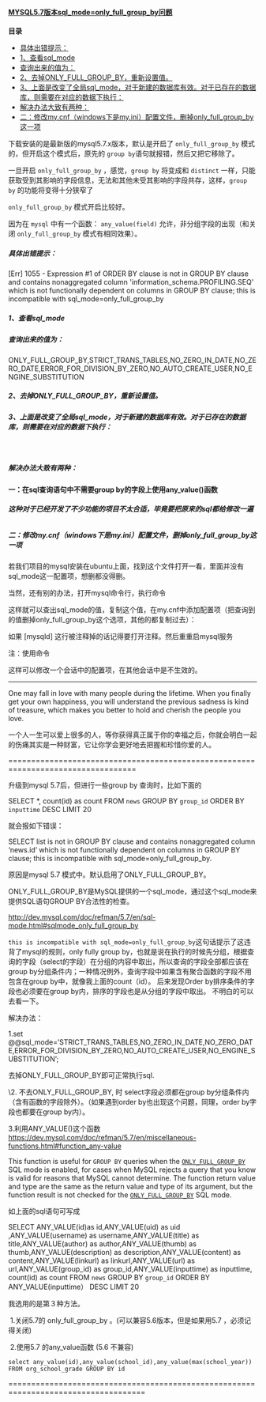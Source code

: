 #### [MYSQL5.7版本sql_mode=only_full_group_by问题](https://www.cnblogs.com/anstoner/p/6414440.html)

**目录**

- [ 具体出错提示：](https://www.cnblogs.com/anstoner/p/6414440.html#my_inner_label0)
- [    1、查看sql_mode](https://www.cnblogs.com/anstoner/p/6414440.html#my_inner_label1)
- [    查询出来的值为：](https://www.cnblogs.com/anstoner/p/6414440.html#my_inner_label2)
- [ 2、去掉ONLY_FULL_GROUP_BY，重新设置值。](https://www.cnblogs.com/anstoner/p/6414440.html#my_inner_label3)
- [    3、上面是改变了全局sql_mode，对于新建的数据库有效。对于已存在的数据库，则需要在对应的数据下执行：](https://www.cnblogs.com/anstoner/p/6414440.html#my_inner_label4)
- [ 解决办法大致有两种：](https://www.cnblogs.com/anstoner/p/6414440.html#my_inner_label5)
- [    二：修改my.cnf（windows下是my.ini）配置文件，删掉only_full_group_by这一项](https://www.cnblogs.com/anstoner/p/6414440.html#my_inner_label6)

下载安装的是最新版的mysql5.7.x版本，默认是开启了 `only_full_group_by` 模式的，但开启这个模式后，原先的 `group by`语句就报错，然后又把它移除了。

一旦开启 `only_full_group_by` ，感觉，`group by` 将变成和 `distinct` 一样，只能获取受到其影响的字段信息，无法和其他未受其影响的字段共存，这样，`group by` 的功能将变得十分狭窄了

`only_full_group_by` 模式开启比较好。

因为在 `mysql` 中有一个函数： `any_value(field)` 允许，非分组字段的出现（和关闭 `only_full_group_by` 模式有相同效果）。

 

##### 具体出错提示：

[Err] 1055 - Expression #1 of ORDER BY clause is not in GROUP BY clause and contains nonaggregated column 'information_schema.PROFILING.SEQ' which is not functionally dependent on columns in GROUP BY clause; this is incompatible with sql_mode=only_full_group_by

##### 1、查看sql_mode

##### 查询出来的值为：

ONLY_FULL_GROUP_BY,STRICT_TRANS_TABLES,NO_ZERO_IN_DATE,NO_ZERO_DATE,ERROR_FOR_DIVISION_BY_ZERO,NO_AUTO_CREATE_USER,NO_ENGINE_SUBSTITUTION

##### 2、去掉ONLY_FULL_GROUP_BY，重新设置值。

##### 3、上面是改变了全局sql_mode，对于新建的数据库有效。对于已存在的数据库，则需要在对应的数据下执行：

　　

##### 解决办法大致有两种：

**一：在sql查询语句中不需要group by的字段上使用any_value()函数**

###### **这种对于已经开发了不少功能的项目不太合适，毕竟要把原来的sql都给修改一遍**

##### 二：修改my.cnf（windows下是my.ini）配置文件，删掉only_full_group_by这一项

若我们项目的mysql安装在ubuntu上面，找到这个文件打开一看，里面并没有sql_mode这一配置项，想删都没得删。

当然，还有别的办法，打开mysql命令行，执行命令

这样就可以查出sql_mode的值，复制这个值，在my.cnf中添加配置项（把查询到的值删掉only_full_group_by这个选项，其他的都复制过去）：

如果 [mysqld] 这行被注释掉的话记得要打开注释。然后重重启mysql服务

注：使用命令

这样可以修改一个会话中的配置项，在其他会话中是不生效的。　　 

------

One may fall in love with many people during the lifetime. When you finally get your own happiness, you will understand the previous sadness is kind of treasure, which makes you better to hold and cherish the people you love.

一个人一生可以爱上很多的人，等你获得真正属于你的幸福之后，你就会明白一起的伤痛其实是一种财富，它让你学会更好地去把握和珍惜你爱的人。



==================================================================================



升级到mysql 5.7后，但进行一些group by 查询时，比如下面的

SELECT *, count(id) as count FROM `news` GROUP BY `group_id` ORDER BY `inputtime` DESC LIMIT 20

就会报如下错误：

SELECT list is not in GROUP BY clause and contains nonaggregated column ‘news.id’ which is not functionally dependent on columns in GROUP BY clause; this is incompatible with sql_mode=only_full_group_by.

原因是mysql 5.7 模式中。默认启用了ONLY_FULL_GROUP_BY。

ONLY_FULL_GROUP_BY是MySQL提供的一个sql_mode，通过这个sql_mode来提供SQL语句GROUP BY合法性的检查。

http://dev.mysql.com/doc/refman/5.7/en/sql-mode.html#sqlmode_only_full_group_by

 

`this is incompatible with sql_mode=only_full_group_by`这句话提示了这违背了mysql的规则，only fully group by，也就是说在执行的时候先分组，根据查询的字段（select的字段）在分组的内容中取出，所以查询的字段全部都应该在group by分组条件内；一种情况例外，查询字段中如果含有聚合函数的字段不用包含在group by中，就像我上面的count（id）。
 后来发现Order by排序条件的字段也必须要在group by内，排序的字段也是从分组的字段中取出。 不明白的可以去看一下。

解决办法：

1.set @@sql_mode=’STRICT_TRANS_TABLES,NO_ZERO_IN_DATE,NO_ZERO_DATE,ERROR_FOR_DIVISION_BY_ZERO,NO_AUTO_CREATE_USER,NO_ENGINE_SUBSTITUTION’;

去掉ONLY_FULL_GROUP_BY即可正常执行sql.

\2. 不去ONLY_FULL_GROUP_BY, 时 select字段必须都在group by分组条件内（含有函数的字段除外）。（如果遇到order by也出现这个问题，同理，order by字段也都要在group by内）。

3.利用ANY_VALUE()这个函数　https://dev.mysql.com/doc/refman/5.7/en/miscellaneous-functions.html#function_any-value

This function is useful for `GROUP BY` queries when the [`ONLY_FULL_GROUP_BY`](https://dev.mysql.com/doc/refman/5.7/en/sql-mode.html#sqlmode_only_full_group_by) SQL mode is enabled, for cases when MySQL rejects a query that you know is valid for reasons that MySQL cannot determine. The function return value and type are the same as the return value and type of its argument, but the function result is not checked for the [`ONLY_FULL_GROUP_BY`](https://dev.mysql.com/doc/refman/5.7/en/sql-mode.html#sqlmode_only_full_group_by) SQL mode.

 

如上面的sql语句可写成

SELECT ANY_VALUE(id)as id,ANY_VALUE(uid) as uid ,ANY_VALUE(username) as username,ANY_VALUE(title) as title,ANY_VALUE(author) as author,ANY_VALUE(thumb) as thumb,ANY_VALUE(description) as description,ANY_VALUE(content) as content,ANY_VALUE(linkurl) as linkurl,ANY_VALUE(url) as url,ANY_VALUE(group_id) as group_id,ANY_VALUE(inputtime) as inputtime, count(id) as count FROM `news` GROUP BY `group_id` ORDER BY ANY_VALUE(inputtime） DESC LIMIT 20

我选用的是第３种方法。



​    1.关闭5.7的 only_full_group_by 。(可以兼容5.6版本，但是如果用5.7 ，必须记得关闭)

​    2.使用5.7 的any_value函数 (5.6 不兼容)

```
select any_value(id),any_value(school_id),any_value(max(school_year)) FROM org_school_grade GROUP BY id
```

====================================================================================